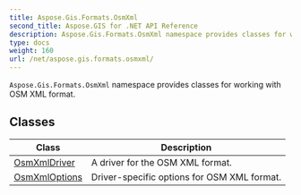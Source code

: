 ```yaml
---
title: Aspose.Gis.Formats.OsmXml
second_title: Aspose.GIS for .NET API Reference
description: Aspose.Gis.Formats.OsmXml namespace provides classes for working with OSM XML format.
type: docs
weight: 160
url: /net/aspose.gis.formats.osmxml/
---
```

`Aspose.Gis.Formats.OsmXml` namespace provides classes for working with OSM XML format.

## Classes

| Class | Description |
| --- | --- |
| [OsmXmlDriver](./osmxmldriver/) | A driver for the OSM XML format. |
| [OsmXmlOptions](./osmxmloptions/) | Driver-specific options for OSM XML format. |


